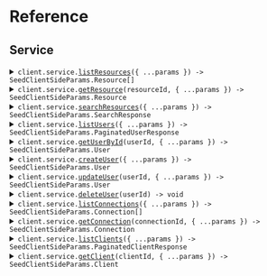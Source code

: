 # Reference
## Service
<details><summary><code>client.service.<a href="/src/api/resources/service/client/Client.ts">listResources</a>({ ...params }) -> SeedClientSideParams.Resource[]</code></summary>
<dl>
<dd>

#### 📝 Description

<dl>
<dd>

<dl>
<dd>

List resources with pagination
</dd>
</dl>
</dd>
</dl>

#### 🔌 Usage

<dl>
<dd>

<dl>
<dd>

```typescript
await client.service.listResources({
    page: 1,
    per_page: 1,
    sort: "created_at",
    order: "desc",
    include_totals: true,
    fields: "fields",
    search: "search"
});

```
</dd>
</dl>
</dd>
</dl>

#### ⚙️ Parameters

<dl>
<dd>

<dl>
<dd>

**request:** `SeedClientSideParams.ListResourcesRequest` 
    
</dd>
</dl>

<dl>
<dd>

**requestOptions:** `Service.RequestOptions` 
    
</dd>
</dl>
</dd>
</dl>


</dd>
</dl>
</details>

<details><summary><code>client.service.<a href="/src/api/resources/service/client/Client.ts">getResource</a>(resourceId, { ...params }) -> SeedClientSideParams.Resource</code></summary>
<dl>
<dd>

#### 📝 Description

<dl>
<dd>

<dl>
<dd>

Get a single resource
</dd>
</dl>
</dd>
</dl>

#### 🔌 Usage

<dl>
<dd>

<dl>
<dd>

```typescript
await client.service.getResource("resourceId", {
    include_metadata: true,
    format: "json"
});

```
</dd>
</dl>
</dd>
</dl>

#### ⚙️ Parameters

<dl>
<dd>

<dl>
<dd>

**resourceId:** `string` 
    
</dd>
</dl>

<dl>
<dd>

**request:** `SeedClientSideParams.GetResourceRequest` 
    
</dd>
</dl>

<dl>
<dd>

**requestOptions:** `Service.RequestOptions` 
    
</dd>
</dl>
</dd>
</dl>


</dd>
</dl>
</details>

<details><summary><code>client.service.<a href="/src/api/resources/service/client/Client.ts">searchResources</a>({ ...params }) -> SeedClientSideParams.SearchResponse</code></summary>
<dl>
<dd>

#### 📝 Description

<dl>
<dd>

<dl>
<dd>

Search resources with complex parameters
</dd>
</dl>
</dd>
</dl>

#### 🔌 Usage

<dl>
<dd>

<dl>
<dd>

```typescript
await client.service.searchResources({
    limit: 1,
    offset: 1,
    query: "query",
    filters: {
        "filters": {
            "key": "value"
        }
    }
});

```
</dd>
</dl>
</dd>
</dl>

#### ⚙️ Parameters

<dl>
<dd>

<dl>
<dd>

**request:** `SeedClientSideParams.SearchResourcesRequest` 
    
</dd>
</dl>

<dl>
<dd>

**requestOptions:** `Service.RequestOptions` 
    
</dd>
</dl>
</dd>
</dl>


</dd>
</dl>
</details>

<details><summary><code>client.service.<a href="/src/api/resources/service/client/Client.ts">listUsers</a>({ ...params }) -> SeedClientSideParams.PaginatedUserResponse</code></summary>
<dl>
<dd>

#### 📝 Description

<dl>
<dd>

<dl>
<dd>

List or search for users
</dd>
</dl>
</dd>
</dl>

#### 🔌 Usage

<dl>
<dd>

<dl>
<dd>

```typescript
await client.service.listUsers({
    page: 1,
    per_page: 1,
    include_totals: true,
    sort: "sort",
    connection: "connection",
    q: "q",
    search_engine: "search_engine",
    fields: "fields"
});

```
</dd>
</dl>
</dd>
</dl>

#### ⚙️ Parameters

<dl>
<dd>

<dl>
<dd>

**request:** `SeedClientSideParams.ListUsersRequest` 
    
</dd>
</dl>

<dl>
<dd>

**requestOptions:** `Service.RequestOptions` 
    
</dd>
</dl>
</dd>
</dl>


</dd>
</dl>
</details>

<details><summary><code>client.service.<a href="/src/api/resources/service/client/Client.ts">getUserById</a>(userId, { ...params }) -> SeedClientSideParams.User</code></summary>
<dl>
<dd>

#### 📝 Description

<dl>
<dd>

<dl>
<dd>

Get a user by ID
</dd>
</dl>
</dd>
</dl>

#### 🔌 Usage

<dl>
<dd>

<dl>
<dd>

```typescript
await client.service.getUserById("userId", {
    fields: "fields",
    include_fields: true
});

```
</dd>
</dl>
</dd>
</dl>

#### ⚙️ Parameters

<dl>
<dd>

<dl>
<dd>

**userId:** `string` 
    
</dd>
</dl>

<dl>
<dd>

**request:** `SeedClientSideParams.GetUserRequest` 
    
</dd>
</dl>

<dl>
<dd>

**requestOptions:** `Service.RequestOptions` 
    
</dd>
</dl>
</dd>
</dl>


</dd>
</dl>
</details>

<details><summary><code>client.service.<a href="/src/api/resources/service/client/Client.ts">createUser</a>({ ...params }) -> SeedClientSideParams.User</code></summary>
<dl>
<dd>

#### 📝 Description

<dl>
<dd>

<dl>
<dd>

Create a new user
</dd>
</dl>
</dd>
</dl>

#### 🔌 Usage

<dl>
<dd>

<dl>
<dd>

```typescript
await client.service.createUser({
    email: "email",
    email_verified: true,
    username: "username",
    password: "password",
    phone_number: "phone_number",
    phone_verified: true,
    user_metadata: {
        "user_metadata": {
            "key": "value"
        }
    },
    app_metadata: {
        "app_metadata": {
            "key": "value"
        }
    },
    connection: "connection"
});

```
</dd>
</dl>
</dd>
</dl>

#### ⚙️ Parameters

<dl>
<dd>

<dl>
<dd>

**request:** `SeedClientSideParams.CreateUserRequest` 
    
</dd>
</dl>

<dl>
<dd>

**requestOptions:** `Service.RequestOptions` 
    
</dd>
</dl>
</dd>
</dl>


</dd>
</dl>
</details>

<details><summary><code>client.service.<a href="/src/api/resources/service/client/Client.ts">updateUser</a>(userId, { ...params }) -> SeedClientSideParams.User</code></summary>
<dl>
<dd>

#### 📝 Description

<dl>
<dd>

<dl>
<dd>

Update a user
</dd>
</dl>
</dd>
</dl>

#### 🔌 Usage

<dl>
<dd>

<dl>
<dd>

```typescript
await client.service.updateUser("userId", {
    email: "email",
    email_verified: true,
    username: "username",
    phone_number: "phone_number",
    phone_verified: true,
    user_metadata: {
        "user_metadata": {
            "key": "value"
        }
    },
    app_metadata: {
        "app_metadata": {
            "key": "value"
        }
    },
    password: "password",
    blocked: true
});

```
</dd>
</dl>
</dd>
</dl>

#### ⚙️ Parameters

<dl>
<dd>

<dl>
<dd>

**userId:** `string` 
    
</dd>
</dl>

<dl>
<dd>

**request:** `SeedClientSideParams.UpdateUserRequest` 
    
</dd>
</dl>

<dl>
<dd>

**requestOptions:** `Service.RequestOptions` 
    
</dd>
</dl>
</dd>
</dl>


</dd>
</dl>
</details>

<details><summary><code>client.service.<a href="/src/api/resources/service/client/Client.ts">deleteUser</a>(userId) -> void</code></summary>
<dl>
<dd>

#### 📝 Description

<dl>
<dd>

<dl>
<dd>

Delete a user
</dd>
</dl>
</dd>
</dl>

#### 🔌 Usage

<dl>
<dd>

<dl>
<dd>

```typescript
await client.service.deleteUser("userId");

```
</dd>
</dl>
</dd>
</dl>

#### ⚙️ Parameters

<dl>
<dd>

<dl>
<dd>

**userId:** `string` 
    
</dd>
</dl>

<dl>
<dd>

**requestOptions:** `Service.RequestOptions` 
    
</dd>
</dl>
</dd>
</dl>


</dd>
</dl>
</details>

<details><summary><code>client.service.<a href="/src/api/resources/service/client/Client.ts">listConnections</a>({ ...params }) -> SeedClientSideParams.Connection[]</code></summary>
<dl>
<dd>

#### 📝 Description

<dl>
<dd>

<dl>
<dd>

List all connections
</dd>
</dl>
</dd>
</dl>

#### 🔌 Usage

<dl>
<dd>

<dl>
<dd>

```typescript
await client.service.listConnections({
    strategy: "strategy",
    name: "name",
    fields: "fields"
});

```
</dd>
</dl>
</dd>
</dl>

#### ⚙️ Parameters

<dl>
<dd>

<dl>
<dd>

**request:** `SeedClientSideParams.ListConnectionsRequest` 
    
</dd>
</dl>

<dl>
<dd>

**requestOptions:** `Service.RequestOptions` 
    
</dd>
</dl>
</dd>
</dl>


</dd>
</dl>
</details>

<details><summary><code>client.service.<a href="/src/api/resources/service/client/Client.ts">getConnection</a>(connectionId, { ...params }) -> SeedClientSideParams.Connection</code></summary>
<dl>
<dd>

#### 📝 Description

<dl>
<dd>

<dl>
<dd>

Get a connection by ID
</dd>
</dl>
</dd>
</dl>

#### 🔌 Usage

<dl>
<dd>

<dl>
<dd>

```typescript
await client.service.getConnection("connectionId", {
    fields: "fields"
});

```
</dd>
</dl>
</dd>
</dl>

#### ⚙️ Parameters

<dl>
<dd>

<dl>
<dd>

**connectionId:** `string` 
    
</dd>
</dl>

<dl>
<dd>

**request:** `SeedClientSideParams.GetConnectionRequest` 
    
</dd>
</dl>

<dl>
<dd>

**requestOptions:** `Service.RequestOptions` 
    
</dd>
</dl>
</dd>
</dl>


</dd>
</dl>
</details>

<details><summary><code>client.service.<a href="/src/api/resources/service/client/Client.ts">listClients</a>({ ...params }) -> SeedClientSideParams.PaginatedClientResponse</code></summary>
<dl>
<dd>

#### 📝 Description

<dl>
<dd>

<dl>
<dd>

List all clients/applications
</dd>
</dl>
</dd>
</dl>

#### 🔌 Usage

<dl>
<dd>

<dl>
<dd>

```typescript
await client.service.listClients({
    fields: "fields",
    include_fields: true,
    page: 1,
    per_page: 1,
    include_totals: true,
    is_global: true,
    is_first_party: true,
    app_type: ["app_type", "app_type"]
});

```
</dd>
</dl>
</dd>
</dl>

#### ⚙️ Parameters

<dl>
<dd>

<dl>
<dd>

**request:** `SeedClientSideParams.ListClientsRequest` 
    
</dd>
</dl>

<dl>
<dd>

**requestOptions:** `Service.RequestOptions` 
    
</dd>
</dl>
</dd>
</dl>


</dd>
</dl>
</details>

<details><summary><code>client.service.<a href="/src/api/resources/service/client/Client.ts">getClient</a>(clientId, { ...params }) -> SeedClientSideParams.Client</code></summary>
<dl>
<dd>

#### 📝 Description

<dl>
<dd>

<dl>
<dd>

Get a client by ID
</dd>
</dl>
</dd>
</dl>

#### 🔌 Usage

<dl>
<dd>

<dl>
<dd>

```typescript
await client.service.getClient("clientId", {
    fields: "fields",
    include_fields: true
});

```
</dd>
</dl>
</dd>
</dl>

#### ⚙️ Parameters

<dl>
<dd>

<dl>
<dd>

**clientId:** `string` 
    
</dd>
</dl>

<dl>
<dd>

**request:** `SeedClientSideParams.GetClientRequest` 
    
</dd>
</dl>

<dl>
<dd>

**requestOptions:** `Service.RequestOptions` 
    
</dd>
</dl>
</dd>
</dl>


</dd>
</dl>
</details>
